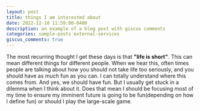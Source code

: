 ```yaml
---
layout: post
title: things I am interested about
date: 2022-12-10 11:59:00-0400
description: an example of a blog post with giscus comments
categories: sample-posts external-services
giscus_comments: true
---
```

The most recurring thought I get these days is that **"life is short"**. This can mean different things for different people. When we hear this, often times people are talking about how you should not take life too seriously, and you should have as much fun as you can. I can totally understand where this comes from. And yes, we should have fun. But I usually get stuck in a dilemma when I think about it. Does that mean I should be focusing most of my time to ensure my imminent future is going to be fun(depending on how I define fun) or should I play the large-scale game. 

